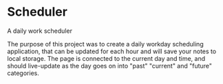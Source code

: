 # Scheduler
A daily work scheduler


The purpose of this project was to create a daily workday scheduling application, that can be updated for each hour and will save your notes to local storage. The page is connected to the current day and time, and should live-update as the day goes on into "past" "current" and "future" categories. 

